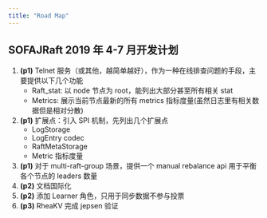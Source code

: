 ```yaml
---
title: "Road Map"
---
```


## SOFAJRaft 2019 年 4-7 月开发计划

1. **(p1)** Telnet 服务（或其他，越简单越好），作为一种在线排查问题的手段，主要提供以下几个功能
	- Raft_stat: 以 node 节点为 root，能列出大部分甚至所有相关 stat
	- Metrics: 展示当前节点最新的所有 metrics 指标度量(虽然日志里有相关数据但是相对分散)
2. **(p1)** 扩展点：引入 SPI 机制，先列出几个扩展点
	- LogStorage
	- LogEntry codec
	- RaftMetaStorage
	- Metric 指标度量
3. **(p1)** 对于 multi-raft-group 场景，提供一个 manual rebalance api 用于平衡各个节点的 leaders 数量
4. **(p2)** 文档国际化
5. **(p2)** 添加 Learner 角色，只用于同步数据不参与投票
6. **(p3)** RheaKV 完成 jepsen 验证        
